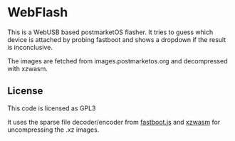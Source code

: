 # WebFlash

This is a WebUSB based postmarketOS flasher. It tries to guess which device is
attached by probing fastboot and shows a dropdown if the result is inconclusive.

The images are fetched from images.postmarketos.org and decompressed with xzwasm. 

## License

This code is licensed as GPL3

It uses the sparse file decoder/encoder from [fastboot.js](https://github.com/kdrag0n/fastboot.js)
and [xzwasm](https://github.com/SteveSanderson/xzwasm) for uncompressing the .xz images.